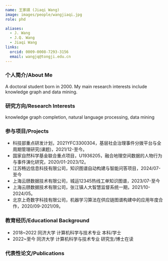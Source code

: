 ```yaml
---
name: 王家祺 (Jiaqi Wang)
image: images/people/wangjiaqi.jpg
role: phd

aliases:
  - J. Wang
  - J.Q. Wang
  - Jiaqi Wang
links:
  orcid: 0009-0008-7293-3156
  email: wangjq@tongji.edu.cn
---
```


### 个人简介/About Me
A doctoral student born in 2000. My main research interests include knowledge graph and data mining.

### 研究方向/Research Interests
knowledge graph completion, natural language processing, data mining

### 参与项目/Projects
- 科技部重点研发计划，2021YFC3300304，基层社会治理事件分拨平台与全周期管理研究(课题)，2021/12-至今。
- 国家自然科学基金联合重点项目，U1936205，融合地理空间数据的人物行为与事件演化研究，2020/01-2023/12。
- 江苏畅远信息科技有限公司，知识图谱自动构建与智能问答项目，2024/07-至今
- 上海云赜数据技术有限公司，城运12345热线工单知识图谱，2023/07-至今
- 上海云赜数据技术有限公司，张江镇人大智慧监督系统一期，2021/10-2024/05。
- 北京上奇数字科技有限公司，机器学习算法在供应链图谱构建中的应用年度合作，2020/09-2021/09。
  
### 教育经历/Educational Background
- 2018~2022 同济大学 计算机科学与技术专业 本科/学士
- 2022~至今 同济大学 计算机科学与技术专业 研究生/博士在读

### 代表性论文/Publications
